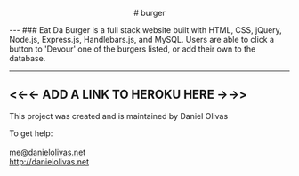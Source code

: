 <p align="center">
# burger
</p>
---
### Eat Da Burger is a full stack website built with HTML, CSS, jQuery, Node.js, Express.js, Handlebars.js, and MySQL. Users are able to click a button to 'Devour' one of the burgers listed, or add their own to the database. 

---
<<-<-  ADD A LINK TO HEROKU HERE ->->>
---

This project was created and is maintained by Daniel Olivas

To get help:<br><br>
me@danielolivas.net<br>
http://danielolivas.net